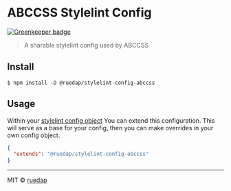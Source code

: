# ABCCSS Stylelint Config

[![Greenkeeper badge](https://badges.greenkeeper.io/ruedap/stylelint-config-abccss.svg)](https://greenkeeper.io/)

> A sharable stylelint config used by ABCCSS

## Install

```
$ npm install -D @ruedap/stylelint-config-abccss
```

## Usage

Within your [stylelint config object](http://stylelint.io/user-guide/configuration/#extends) You can extend this configuration. This will serve as a base for your config, then you can make overrides in your own config object.

```json
{
  "extends": "@ruedap/stylelint-config-abccss"
}
```

---

MIT © [ruedap](https://github.com/ruedap)
